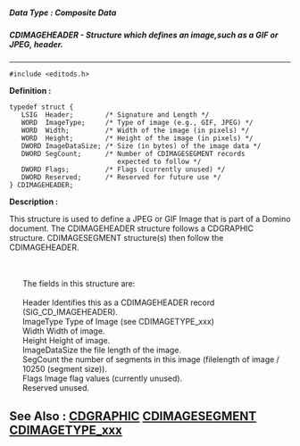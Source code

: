 ##### Data Type : Composite Data
##### CDIMAGEHEADER - Structure which defines an image,such as a GIF or JPEG, header.
---
```
#include <editods.h>
```

**Definition :**
```
typedef struct {
   LSIG  Header;        /* Signature and Length */
   WORD  ImageType;     /* Type of image (e.g., GIF, JPEG) */
   WORD  Width;         /* Width of the image (in pixels) */
   WORD  Height;        /* Height of the image (in pixels) */
   DWORD ImageDataSize; /* Size (in bytes) of the image data */
   DWORD SegCount;      /* Number of CDIMAGESEGMENT records
                           expected to follow */
   DWORD Flags;         /* Flags (currently unused) */
   DWORD Reserved;      /* Reserved for future use */
} CDIMAGEHEADER;
```

**Description :**

This structure is used to define a JPEG or GIF Image that is part of a Domino document.  The CDIMAGEHEADER structure follows a CDGRAPHIC structure.  CDIMAGESEGMENT structure(s) then follow the CDIMAGEHEADER.
<ul><br>
<br>
The fields in this structure are:<br>
<br>
Header		Identifies this as a CDIMAGEHEADER record (SIG_CD_IMAGEHEADER).<br>
ImageType		Type of Image (see CDIMAGETYPE_xxx)<br>
Width  		Width of image.<br>
Height		Height of image.<br>
ImageDataSize	the file length of the image.<br>
SegCount		the number of segments in this image (filelength of image / 10250 (segment size)).<br>
Flags		Image flag values (currently unused).<br>
Reserved		unused.</ul>



**See Also :**
[CDGRAPHIC](/domino-c-api-docs/reference/Data/CDGRAPHIC)
[CDIMAGESEGMENT](/domino-c-api-docs/reference/Data/CDIMAGESEGMENT)
[CDIMAGETYPE_xxx](/domino-c-api-docs/reference/Symb/CDIMAGETYPE_xxx)
---
